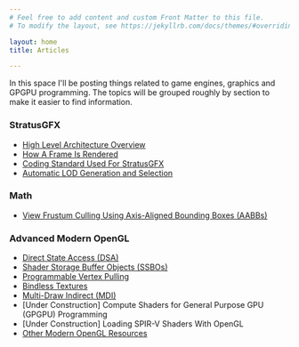 ```yaml
---
# Feel free to add content and custom Front Matter to this file.
# To modify the layout, see https://jekyllrb.com/docs/themes/#overriding-theme-defaults

layout: home
title: Articles

---
```


In this space I'll be posting things related to game engines, graphics and GPGPU programming. The topics will be grouped roughly by section to make it easier to find information.

### StratusGFX

* [High Level Architecture Overview](/rendering/stratusgfx/architecture)
* [How A Frame Is Rendered](/rendering/stratusgfx/frame_analysis)
* [Coding Standard Used For StratusGFX](/rendering/stratusgfx/coding_stanard)
* [Automatic LOD Generation and Selection](/rendering/stratusgfx/lod)

### Math

* [View Frustum Culling Using Axis-Aligned Bounding Boxes (AABBs)](/rendering/stratusgfx/aabbs.md)

### Advanced Modern OpenGL

* [Direct State Access (DSA)](/rendering/opengl/dsa)
* [Shader Storage Buffer Objects (SSBOs)](/rendering/opengl/ssbos)
* [Programmable Vertex Pulling](/rendering/opengl/prog_vtx_pulling)
* [Bindless Textures](/rendering/opengl/bindless)
* [Multi-Draw Indirect (MDI)](/rendering/opengl/mdi)
* [Under Construction] Compute Shaders for General Purpose GPU (GPGPU) Programming
* [Under Construction] Loading SPIR-V Shaders With OpenGL
* [Other Modern OpenGL Resources](/rendering/opengl/other_resources)